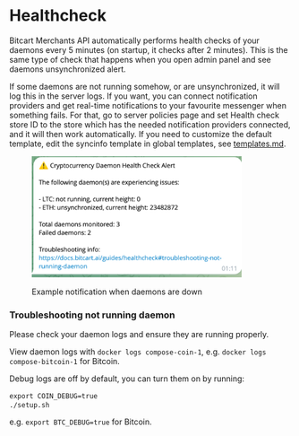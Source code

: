 # Healthcheck

Bitcart Merchants API automatically performs health checks of your daemons every 5 minutes (on startup, it checks after 2 minutes). This is the same type of check that happens when you open admin panel and see daemons unsynchronized alert.

If some daemons are not running somehow, or are unsynchronized, it will log this in the server logs. If you want, you can connect notification providers and get real-time notifications to your favourite messenger when something fails. For that, go to server policies page and set Health check store ID to the store which has the needed notification providers connected, and it will then work automatically. If you need to customize the default template, edit the syncinfo template in global templates, see [templates.md](templates.md "mention").

<figure><img src="../.gitbook/assets/image (9).png" alt="" width="375"><figcaption><p>Example notification when daemons are down</p></figcaption></figure>

### Troubleshooting not running daemon

Please check your daemon logs and ensure they are running properly.

View daemon logs with `docker logs compose-coin-1`, e.g. `docker logs compose-bitcoin-1` for Bitcoin.

Debug logs are off by default, you can turn them on by running:

```
export COIN_DEBUG=true
./setup.sh
```

e.g. `export BTC_DEBUG=true` for Bitcoin.
